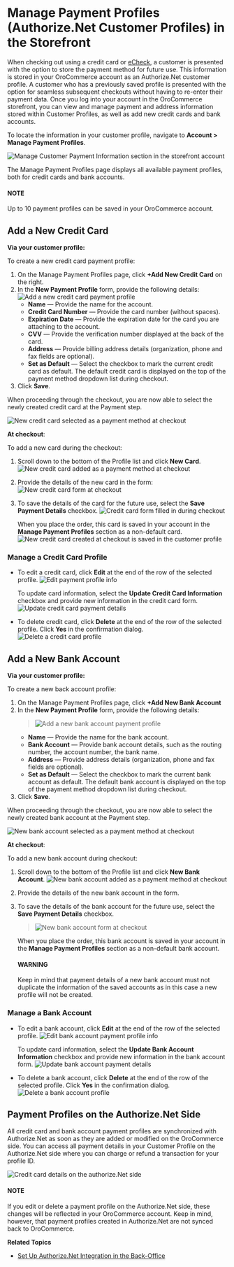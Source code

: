 <a id="frontstore-guide-cim"></a>

# Manage Payment Profiles (Authorize.Net Customer Profiles) in the Storefront

When checking out using a credit card or <a href="https://www.authorize.Net/payments/echeck/" target="_blank">eCheck</a>, a customer is presented with the option to store the payment method for future use. This information is stored in your OroCommerce account as an Authorize.Net customer profile. A customer who has a previously saved profile is presented with the option for seamless subsequent checkouts without having to re-enter their payment data. Once you log into your account in the OroCommerce storefront, you can view and manage payment and address information stored within Customer Profiles, as well as add new credit cards and bank accounts.

To locate the information in your customer profile, navigate to **Account > Manage Payment Profiles**.

![Manage Customer Payment Information section in the storefront account](user/img/storefront/cim/manage_payment_profiles.png)

The Manage Payment Profiles page displays all available payment profiles, both for credit cards and bank accounts.

#### NOTE
Up to 10 payment profiles can be saved in your OroCommerce account.

## Add a New Credit Card

**Via your customer profile:**

To create a new credit card payment profile:

1. On the Manage Payment Profiles page, click **+Add New Credit Card** on the right.
2. In the **New Payment Profile** form, provide the following details:
   ![Add a new credit card payment profile](user/img/storefront/cim/add_new_credit_card.png)
   * **Name** — Provide the name for the account.
   * **Credit Card Number** — Provide the card number (without spaces).
   * **Expiration Date** — Provide the expiration date for the card you are attaching to the account.
   * **CVV** — Provide the verification number displayed at the back of the card.
   * **Address** — Provide billing address details (organization, phone and fax fields are optional).
   * **Set as Default** — Select the checkbox to mark the current credit card as default. The default credit card is displayed on the top of the payment method dropdown list during checkout.
3. Click **Save**.

When proceeding through the checkout, you are now able to select the newly created credit card at the Payment step.

![New credit card selected as a payment method at checkout](user/img/storefront/cim/new_credit_card_at_checkout.png)

**At checkout**:

To add a new card during the checkout:

1. Scroll down to the bottom of the Profile list and click **New Card**.
   ![New credit card added as a payment method at checkout](user/img/storefront/cim/add_new_card_at_checkout.png)
2. Provide the details of the new card in the form:
   ![New credit card form at checkout](user/img/storefront/cim/new_card_at_checkout_form.png)
3. To save the details of the card for the future use, select the **Save Payment Details** checkbox.
   ![Credit card form filled in during checkout](user/img/storefront/cim/card_form_fillied_in_checkout.png)

   When you place the order, this card is saved in your account in the **Manage Payment Profiles** section as a non-default card.
   ![New credit card created at checkout is saved in the customer profile](user/img/storefront/cim/new_card_from_checkou_saved_to_account.png)

### Manage a Credit Card Profile

* To edit a credit card, click <i class="fas fa-pencil-alt" aria-hidden="true"></i> **Edit** at the end of the row of the selected profile.
  ![Edit payment profile info](user/img/storefront/cim/update_payment_profile.png)

  To update card information, select the **Update Credit Card Information** checkbox and provide new information in the credit card form.
  ![Update credit card payment details](user/img/storefront/cim/update_credit_card_info.png)
* To delete credit card, click <i class="fas fa-trash-alt" aria-hidden="true"></i> **Delete** at the end of the row of the selected profile. Click **Yes** in the confirmation dialog.
  ![Delete a credit card profile](user/img/storefront/cim/delete_credit_card.png)

## Add a New Bank Account

**Via your customer profile:**

To create a new back account profile:

1. On the Manage Payment Profiles page, click **+Add New Bank Account**
2. In the **New Payment Profile** form, provide the following details:
   > ![Add a new bank account payment profile](user/img/storefront/cim/bank_account_new.png)
   * **Name** — Provide the name for the bank account.
   * **Bank Account** — Provide bank account details, such as the routing number, the account number, the bank name.
   * **Address** — Provide address details (organization, phone and fax fields are optional).
   * **Set as Default** — Select the checkbox to mark the current bank account as default. The default bank account is displayed on the top of the payment method dropdown list during checkout.
3. Click **Save**.

When proceeding through the checkout, you are now able to select the newly created bank account at the Payment step.

![New bank account selected as a payment method at checkout](user/img/storefront/cim/new_bank_account_at_checkout.png)

**At checkout**:

To add a new bank account during checkout:

1. Scroll down to the bottom of the Profile list and click **New Bank Account**.
   ![New bank account added as a payment method at checkout](user/img/storefront/cim/add_new_bank_acc_at_checkout.png)
2. Provide the details of the new bank account in the form.
3. To save the details of the bank account for the future use, select the **Save Payment Details** checkbox.
   > ![New bank account form at checkout](user/img/storefront/cim/new_acc_at_checkout_form.png)

   When you place the order, this bank account is saved in your account in the **Manage Payment Profiles** section as a non-default bank account.

   #### WARNING
   Keep in mind that payment details of a new bank account must not duplicate the information of the saved accounts as in this case a new profile will not be created.

### Manage a Bank Account

* To edit a bank account, click <i class="fas fa-pencil-alt" aria-hidden="true"></i> **Edit** at the end of the row of the selected profile.
  ![Edit bank account payment profile info](user/img/storefront/cim/update_bank_acc_profile.png)

  To update card information, select the **Update Bank Account Information** checkbox and provide new information in the bank account form.
  ![Update bank account payment details](user/img/storefront/cim/update_bank_acc_info.png)
* To delete a bank account, click <i class="fas fa-trash-alt" aria-hidden="true"></i> **Delete** at the end of the row of the selected profile. Click **Yes** in the confirmation dialog.
  ![Delete a bank account profile](user/img/storefront/cim/delete_bank_acc.png)

## Payment Profiles on the Authorize.Net Side

All credit card and bank account payment profiles are synchronized with Authorize.Net as soon as they are added or modified on the OroCommerce side. You can access all payment details in your Customer Profile on the Authorize.Net side where you can charge or refund a transaction for your profile ID.

![Credit card details on the authorize.Net side](user/img/storefront/cim/credit_card_details_authorize_side.png)

#### NOTE
If you edit or delete a payment profile on the Authorize.Net side, these changes will be reflected in your OroCommerce account. Keep in mind, however, that payment profiles created in Authorize.Net are not synced back to OroCommerce.

**Related Topics**

* [Set Up Authorize.Net Integration in the Back-Office](../../../back-office/system/integrations/payment-integration/authorizenet/authorizenet-integration.md#user-guide-payment-configuration-payment-method-integration-authorizenet-details)

<!-- fa-bars = fa-navicon -->
<!-- Ic Tiles is used as Set As Default in saved views, and as tiles in display layout options -->
<!-- IcPencil refers to Rename in Commerce and Inline Editing in CRM -->
<!-- Check mark in the square. -->
<!-- SortDesc is also used as drop-down arrow -->
